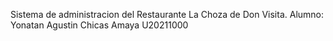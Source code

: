 Sistema de administracion del Restaurante La Choza de Don Visita.
Alumno: Yonatan Agustin Chicas Amaya U20211000
